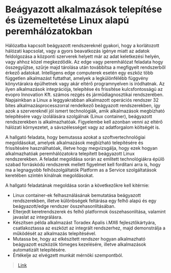Beágyazott alkalmazások telepítése és üzemeltetése Linux alapú peremhálózatokban
================================================================================

Hálózatba kapcsolt beágyazott rendszereknél gyakori, hogy a korlátozott
hálózati kapcsolat, vagy a gyors beavatkozás igénye miatt az adatok
feldolgozása a központi szerverek helyett már az adat keletkezési
helyén, vagy ahhoz közel megkezdődik. Az edge vagy peremhálózat feladata
hogy összegyűjtse, szűrje majd tárolása után továbbítsa a megfigyelt
rendszerből érkező adatokat. Intelligens edge computerek esetén egy
eszköz több független alkalmazást futtathat, amelyek a legkülönfélébb
függvény könyvtárakra épülhetnek vagy akár eltérő programnyelven is
íródhatnak. Az ilyen alkalmazások integrációja, telepítése és frissítése
kulcsfontosságú az evopro Innovation Kft. számos rezgés és
járműdiagnosztikai rendszerében. Napjainkban a Linux a leggyakrabban
alkalmazott operációs rendszer 32 bites alkalmazásprocesszorral
rendelkező beágyazott rendszerekben, így azok a szervereknél jól ismert
technológiák, amik alkalmazások megbízható telepítésére vagy izolálására
szolgálnak (Linux container), beágyazott rendszerekben is
alkalmazhatóak. Figyelembe kell azonban venni az eltérő hálózati
környezetet, a sávszélességet vagy az adatforgalom költségét is.

A hallgató feladata, hogy bemutassa azokat a szoftvertechnológiai
megoldásokat, amelyek alkalmazások megbízható telepítésére és
frissítésére használhatóak, illetve hogy megvizsgálja, hogy ezek hogyan
alkalmazhatóak peremhálózatokra telepített beágyazott Linux
rendszerekben. A feladat megoldása során az említett technológiákra
épülő szabad forráskódú rendszerek mellett figyelmet kell fordítani arra
is, hogy ma a legnagyobb felhőszolgáltatók Platform as a Service
szolgáltatások keretében szintén kínálnak megoldásokat.

A hallgató feladatának megoldása során a következőkre kell kitérnie:

- Linux container-ek felhasználásának bemutatása beágyazott
  rendszerekben, illetve különbségek feltárása egy felhő alapú és egy
  beágyazott/edge rendszer összehasonlításában.
- Elterjedt keretrendszerek és felhő platformok összehasonlítása,
  valamint javaslat az integrálásra.
- Készítsen példa alkalmazást Toradex Apalis i.MX6 fejlesztőkártyára,
  csatlakoztassa az eszközt az integrált rendszerhez, majd demonstrálja
  a működését az alkalmazás telepítésével.
- Mutassa be, hogy az elkészített rendszer hogyan alkalmazható
  beágyazott eszközök tömeges kezelésére, illetve alkalmazások
  automatizált telepítésére.
- Értékelje az elvégzett munkát mérnöki szempontból.

> [Link]

  [Link]: https://diplomaterv.vik.bme.hu/hu/Theses/Beagyazott-alkalmazasok-telepitese-es
